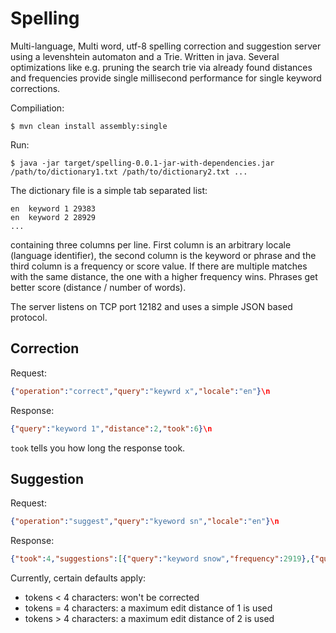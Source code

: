 
# Spelling

Multi-language, Multi word, utf-8 spelling correction and suggestion server using a levenshtein automaton and a Trie.
Written in java. Several optimizations like e.g. pruning the search trie via already found
distances and frequencies provide single millisecond performance for single keyword corrections.

Compiliation:

```
$ mvn clean install assembly:single
```

Run:

```
$ java -jar target/spelling-0.0.1-jar-with-dependencies.jar /path/to/dictionary1.txt /path/to/dictionary2.txt ...
```

The dictionary file is a simple tab separated list:

```
en  keyword 1 29383
en  keyword 2 28929
...
```

containing three columns per line. First column is an arbitrary locale (language identifier),
the second column is the keyword or phrase and the third column is a frequency or score value.
If there are multiple matches with the same distance, the one with a higher frequency wins.
Phrases get better score (distance / number of words).

The server listens on TCP port 12182 and uses a simple JSON based protocol.

## Correction

Request:

```json
{"operation":"correct","query":"keywrd x","locale":"en"}\n
```

Response:

```json
{"query":"keyword 1","distance":2,"took":6}\n
```

`took` tells you how long the response took.

## Suggestion

Request:

```json
{"operation":"suggest","query":"kyeword sn","locale":"en"}\n
```

Response:

```json
{"took":4,"suggestions":[{"query":"keyword snow","frequency":2919},{"query":"keyword snowfall","frequency":2140},"..."]"}\n
```

Currently, certain defaults apply:

* tokens < 4 characters: won't be corrected
* tokens = 4 characters: a maximum edit distance of 1 is used
* tokens > 4 characters: a maximum edit distance of 2 is used

